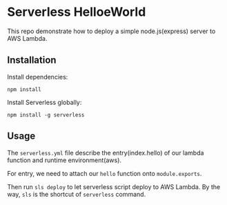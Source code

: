 # Serverless HelloeWorld

This repo demonstrate how to deploy a simple node.js(express) server to AWS Lambda.

## Installation

Install dependencies:

`npm install`

Install Serverless globally:

`npm install -g serverless`

## Usage

The `serverless.yml` file describe the entry(index.hello) of our lambda function and runtime environment(aws).

For entry, we need to attach our `hello` function onto `module.exports`.

Then run `sls deploy` to let serverless script deploy to AWS Lambda. By the way, `sls` is the shortcut of `serverless` command.
